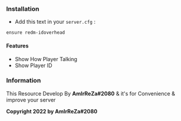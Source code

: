 ### Installation
- Add this text in your `server.cfg` :
```
ensure redm-idoverhead
```

#### Features
- Show How Player Talking
- Show Player ID

### Information
This Resource Develop By **AmIrReZa#2080** & it's for Convenience & improve your server

  **Copyright 2022 by AmIrReZa#2080**
